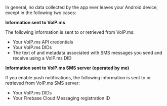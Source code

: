 In general, no data collected by the app ever leaves your Android device, except in the following two cases:

**Information sent to VoIP.ms**

The following information is sent to or retrieved from VoIP.ms:

* Your VoIP.ms API credentials
* Your VoIP.ms DIDs
* The text of and metadata associated with SMS messages you send and receive using a VoIP.ms DID

**Information sent to VoIP.ms SMS server (operated by me)**

If you enable push notifications, the following information is sent to or retrieved from VoIP.ms SMS server:

* Your VoIP.ms DIDs
* Your Firebase Cloud Messaging registration ID
